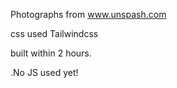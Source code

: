 <!-- Photographs -->
Photographs from www.unspash.com

css used Tailwindcss

<!-- Built Time -->
built within 2 hours.

.No JS used yet!
